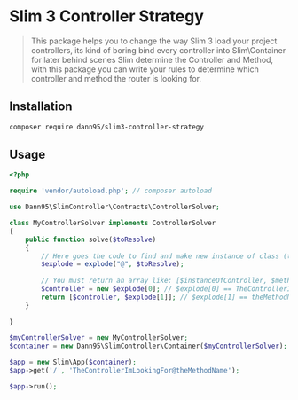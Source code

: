 # Slim 3 Controller Strategy
> This package helps you to change the way Slim 3 load your project controllers, its kind of boring bind every controller into Slim\Container for later behind scenes Slim determine the Controller and Method, with this package you can write your rules to determine which controller and method the router is looking for.

## Installation
```bash
composer require dann95/slim3-controller-strategy
```

## Usage
```php
<?php

require 'vendor/autoload.php'; // composer autoload

use Dann95\SlimController\Contracts\ControllerSolver;

class MyControllerSolver implements ControllerSolver
{
    public function solve($toResolve)
    {
        // Here goes the code to find and make new instance of class (this is just an example, you must build your logic)
        $explode = explode("@", $toResolve);
        
        // You must return an array like: [$instanceOfController, $methodName];
        $controller = new $explode[0]; // $explode[0] == TheControllerImLookingFor
        return [$controller, $explode[1]]; // $explode[1] == theMethodName
    }
    
}

$myControllerSolver = new MyControllerSolver;
$container = new Dann95\SlimController\Container($myControllerSolver);

$app = new Slim\App($container);
$app->get('/', 'TheControllerImLookingFor@theMethodName');

$app->run();
```